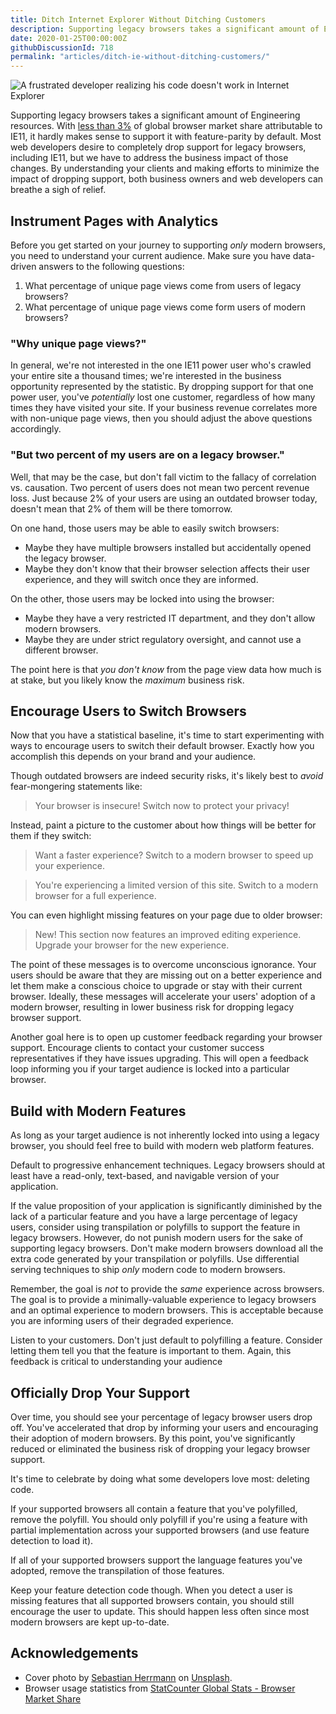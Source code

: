```yaml
---
title: Ditch Internet Explorer Without Ditching Customers
description: Supporting legacy browsers takes a significant amount of Engineering resources. Understanding and communicating with your clients are the keys to dropping support.
date: 2020-01-25T00:00:00Z
githubDiscussionId: 718
permalink: "articles/ditch-ie-without-ditching-customers/"
---
```


![A frustrated developer realizing his code doesn't work in Internet Explorer](/assets/images/articles/frustrated-developer.jpg)

Supporting legacy browsers takes a significant amount of Engineering resources. With [less than 3%](https://gs.statcounter.com/browser-market-share) of global browser market share attributable to IE11, it hardly makes sense to support it with feature-parity by default. Most web developers desire to completely drop support for legacy browsers, including IE11, but we have to address the business impact of those changes. By understanding your clients and making efforts to minimize the impact of dropping support, both business owners and web developers can breathe a sigh of relief.

## Instrument Pages with Analytics

Before you get started on your journey to supporting _only_ modern browsers, you need to understand your current audience. Make sure you have data-driven answers to the following questions:

1. What percentage of unique page views come from users of legacy browsers?
1. What percentage of unique page views come form users of modern browsers?

### "Why unique page views?"

In general, we're not interested in the one IE11 power user who's crawled your entire site a thousand times; we're interested in the business opportunity represented by the statistic. By dropping support for that one power user, you've _potentially_ lost one customer, regardless of how many times they have visited your site. If your business revenue correlates more with non-unique page views, then you should adjust the above questions accordingly.

### "But two percent of my users are on a legacy browser."

Well, that may be the case, but don't fall victim to the fallacy of correlation vs. causation. Two percent of users does not mean two percent revenue loss. Just because 2% of your users are using an outdated browser today, doesn't mean that 2% of them will be there tomorrow.

On one hand, those users may be able to easily switch browsers:

- Maybe they have multiple browsers installed but accidentally opened the legacy browser.
- Maybe they don't know that their browser selection affects their user experience, and they will switch once they are informed.

On the other, those users may be locked into using the browser:

- Maybe they have a very restricted IT department, and they don't allow modern browsers.
- Maybe they are under strict regulatory oversight, and cannot use a different browser.

The point here is that _you don't know_ from the page view data how much is at stake, but you likely know the _maximum_ business risk.

## Encourage Users to Switch Browsers

Now that you have a statistical baseline, it's time to start experimenting with ways to encourage users to switch their default browser. Exactly how you accomplish this depends on your brand and your audience.

Though outdated browsers are indeed security risks, it's likely best to _avoid_ fear-mongering statements like:

> Your browser is insecure! Switch now to protect your privacy!

Instead, paint a picture to the customer about how things will be better for them if they switch:

> Want a faster experience? Switch to a modern browser to speed up your experience.

> You're experiencing a limited version of this site. Switch to a modern browser for a full experience.

You can even highlight missing features on your page due to older browser:

> New! This section now features an improved editing experience. Upgrade your browser for the new experience.

The point of these messages is to overcome unconscious ignorance. Your users should be aware that they are missing out on a better experience and let them make a conscious choice to upgrade or stay with their current browser. Ideally, these messages will accelerate your users' adoption of a modern browser, resulting in lower business risk for dropping legacy browser support.

Another goal here is to open up customer feedback regarding your browser support. Encourage clients to contact your customer success representatives if they have issues upgrading. This will open a feedback loop informing you if your target audience is locked into a particular browser.

## Build with Modern Features

As long as your target audience is not inherently locked into using a legacy browser, you should feel free to build with modern web platform features.

Default to progressive enhancement techniques. Legacy browsers should at least have a read-only, text-based, and navigable version of your application.

If the value proposition of your application is significantly diminished by the lack of a particular feature and you have a large percentage of legacy users, consider using transpilation or polyfills to support the feature in legacy browsers. However, do not punish modern users for the sake of supporting legacy browsers. Don't make modern browsers download all the extra code generated by your transpilation or polyfills. Use differential serving techniques to ship _only_ modern code to modern browsers.

Remember, the goal is _not_ to provide the _same_ experience across browsers. The goal is to provide a minimally-valuable experience to legacy browsers and an optimal experience to modern browsers. This is acceptable because you are informing users of their degraded experience.

Listen to your customers. Don't just default to polyfilling a feature. Consider letting them tell you that the feature is important to them. Again, this feedback is critical to understanding your audience

## Officially Drop Your Support

Over time, you should see your percentage of legacy browser users drop off. You've accelerated that drop by informing your users and encouraging their adoption of modern browsers. By this point, you've significantly reduced or eliminated the business risk of dropping your legacy browser support.

It's time to celebrate by doing what some developers love most: deleting code.

If your supported browsers all contain a feature that you've polyfilled, remove the polyfill. You should only polyfill if you're using a feature with partial implementation across your supported browsers (and use feature detection to load it).

If all of your supported browsers support the language features you've adopted, remove the transpilation of those features.

Keep your feature detection code though. When you detect a user is missing features that all supported browsers contain, you should still encourage the user to update. This should happen less often since most modern browsers are kept up-to-date.

## Acknowledgements

- Cover photo by [Sebastian Herrmann](https://unsplash.com/@officestock?utm_source=unsplash&utm_medium=referral&utm_content=creditCopyText) on [Unsplash](https://unsplash.com/s/photos/frustration?utm_source=unsplash&utm_medium=referral&utm_content=creditCopyText).
- Browser usage statistics from [StatCounter Global Stats - Browser Market Share](https://gs.statcounter.com/browser-market-share)
